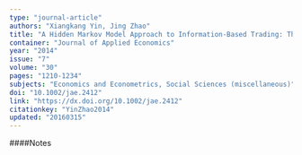 ```yaml
---
type: "journal-article"
authors: "Xiangkang Yin, Jing Zhao"
title: "A Hidden Markov Model Approach to Information-Based Trading: Theory and Applications"
container: "Journal of Applied Economics"
year: "2014"
issue: "7"
volume: "30"
pages: "1210-1234"
subjects: "Economics and Econometrics, Social Sciences (miscellaneous)"
doi: "10.1002/jae.2412"
link: "https://dx.doi.org/10.1002/jae.2412"
citationkey: "YinZhao2014"
updated: "20160315"
---
```


####Notes
